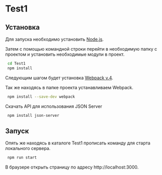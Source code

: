 # Test1
## Установка
Для запуска необходимо установить [Node.js](https://nodejs.org/). 

Затем с помощью командной строки перейти в необходимую папку с проектом и установить необходимые модули в проект.

```sh
 cd Test1
 npm install 
```

Следующим шагом будет установка [Webpack v.4](https://webpack.js.org/guides/installation/).

Так же находясь в папке проекта устанавливаем Webpack.

```sh
 npm install --save-dev webpack
```
Скачать API для использования JSON Server

```sh
 npm install json-server
```

## Запуск

Опять же находясь в каталоге Test1 прописать команду для старта локального сервера.

```sh
 npm run start
```
В браузере открыть страницу по адресу http://localhost:3000.
